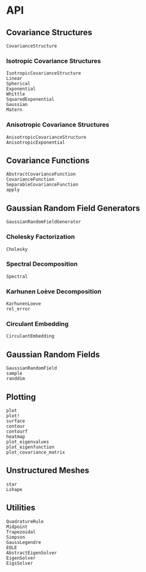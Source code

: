# API

## Covariance Structures

```@docs
CovarianceStructure
```

### Isotropic Covariance Structures

```@docs
IsotropicCovarianceStructure
Linear
Spherical
Exponential
Whittle
SquaredExponential
Gaussian
Matern
```

### Anisotropic Covariance Structures

```@docs
AnisotropicCovarianceStructure
AnisotropicExponential
```

## Covariance Functions

```@docs
AbstractCovarianceFunction
CovarianceFunction
SeparableCovarianceFunction
apply
```

## Gaussian Random Field Generators

```@docs
GaussianRandomFieldGenerator
```

### Cholesky Factorization

```@docs
Cholesky
```

### Spectral Decomposition

```@docs
Spectral
```

### Karhunen Loève Decomposition

```@docs
KarhunenLoeve
rel_error
```

### Circulant Embedding

```@docs
CirculantEmbedding
```

## Gaussian Random Fields

```@docs
GaussianRandomField
sample
randdim
```

## Plotting

```@docs
plot
plot!
surface
contour
contourf
heatmap
plot_eigenvalues
plot_eigenfunction
plot_covariance_matrix
```

## Unstructured Meshes

```@docs
star
Lshape
```

## Utilities

```@docs
QuadratureRule
Midpoint
Trapezoidal
Simpson
GaussLegendre
EOLE
AbstractEigenSolver
EigenSolver
EigsSolver
```
